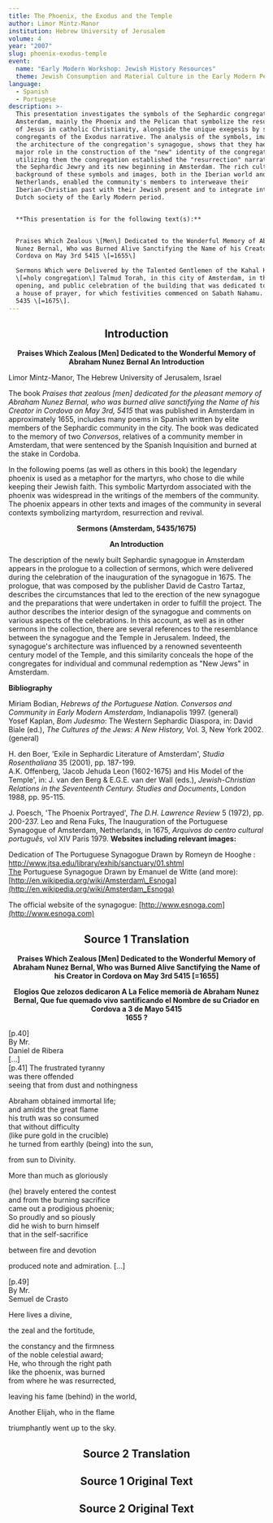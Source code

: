 ```yaml
---
title: The Phoenix, the Exodus and the Temple
author: Limor Mintz-Manor
institution: Hebrew University of Jerusalem
volume: 4
year: "2007"
slug: phoenix-exodus-temple
event:
  name: "Early Modern Workshop: Jewish History Resources"
  theme: Jewish Consumption and Material Culture in the Early Modern Period
language:
  - Spanish
  - Portugese
description: >-
  This presentation investigates the symbols of the Sephardic congregation in
  Amsterdam, mainly the Phoenix and the Pelican that symbolize the resurrection
  of Jesus in catholic Christianity, alongside the unique exegesis by several
  congregants of the Exodus narrative. The analysis of the symbols, images and
  the architecture of the congregation's synagogue, shows that they had played a
  major role in the construction of the "new" identity of the congregation. By
  utilizing them the congregation established the "resurrection" narrative of
  the Sephardic Jewry and its new beginning in Amsterdam. The rich cultural
  background of these symbols and images, both in the Iberian world and in the
  Netherlands, enabled the community's members to interweave their
  Iberian-Christian past with their Jewish present and to integrate into the
  Dutch society of the Early Modern period.


  **This presentation is for the following text(s):**


  Praises Which Zealous \[Men\] Dedicated to the Wonderful Memory of Abraham
  Nunez Bernal, Who was Burned Alive Sanctifying the Name of his Creator in
  Cordova on May 3rd 5415 \[=1655\]  

  Sermons Which were Delivered by the Talented Gentlemen of the Kahal Kadosh
  \[=holy congregation\] Talmud Torah, in this city of Amsterdam, in the happy
  opening, and public celebration of the building that was dedicated to God, as
  a house of prayer, for which festivities commenced on Sabath Nahamu. . Year
  5435 \[=1675\].
---
```

<h2 style="text-align: center">Introduction</h2><p style="text-align: center"><strong>Praises Which Zealous [Men] Dedicated to the Wonderful Memory of Abraham Nunez Bernal An Introduction</strong></p>

Limor Mintz-Manor, The Hebrew University of Jerusalem, Israel

The book _Praises that zealous \[men\] dedicated for the pleasant memory of Abraham Nunez Bernal, who was burned alive sanctifying the Name of his Creator in Cordova on May 3rd, 5415_ that was published in Amsterdam in approximately 1655, includes many poems in Spanish written by elite members of the Sephardic community in the city. The book was dedicated to the memory of two _Conversos_, relatives of a community member in Amsterdam, that were sentenced by the Spanish Inquisition and burned at the stake in Cordoba.

In the following poems (as well as others in this book) the legendary phoenix is used as a metaphor for the martyrs, who chose to die while keeping their Jewish faith. This symbolic Martyrdom associated with the phoenix was widespread in the writings of the members of the community. The phoenix appears in other texts and images of the community in several contexts symbolizing martyrdom, resurrection and revival.

<p style="text-align: center"><strong>Sermons (Amsterdam, 5435/1675)</strong></p><p style="text-align: center"><strong>An Introduction</strong></p>

The description of the newly built Sephardic synagogue in Amsterdam appears in the prologue to a collection of sermons, which were delivered during the celebration of the inauguration of the synagogue in 1675. The prologue, that was composed by the publisher David de Castro Tartaz, describes the circumstances that led to the erection of the new synagogue and the preparations that were undertaken in order to fulfill the project. The author describes the interior design of the synagogue and comments on various aspects of the celebrations. In this account, as well as in other sermons in the collection, there are several references to the resemblance between the synagogue and the Temple in Jerusalem. Indeed, the synagogue's architecture was influenced by a renowned seventeenth century model of the Temple, and this similarity conceals the hope of the congregates for individual and communal redemption as "New Jews" in Amsterdam.

**Bibliography**

Miriam Bodian, _Hebrews of the Portuguese Nation. Conversos and Community in Early Modern Amsterdam_, Indianapolis 1997. (general)  
Yosef Kaplan, _Bom Judesmo_: The Western Sephardic Diaspora, in: David Biale (ed.), _The Cultures of the Jews: A New History,_ Vol. 3, New York 2002. (general)

H. den Boer, 'Exile in Sephardic Literature of Amsterdam', _Studia Rosenthaliana_ 35 (2001), pp. 187-199.  
A.K. Offenberg, 'Jacob Jehuda Leon (1602-1675) and His Model of the Temple', in: J. van den Berg & E.G.E. van der Wall (eds.), _Jewish-Christian Relations in the Seventeenth Century. Studies and Documents_, London 1988, pp. 95-115.

J. Poesch, 'The Phoenix Portrayed', _The D.H. Lawrence Review_ 5 (1972), pp. 200-237. Leo and Rena Fuks, The Inauguration of the Portuguese Synagogue of Amsterdam, Netherlands, in 1675, _Arquivos do centro cultural português,_ vol XIV Paris 1979. **Websites including relevant images:**

Dedication of The Portuguese Synagogue Drawn by Romeyn de Hooghe : [http://www.jtsa.edu/library/exhib/sanctuary/01.shtml  
The](http://www.jtsa.edu/library/exhib/sanctuary/01.shtml￼The) Portuguese Synagogue Drawn by Emanuel de Witte (and more): [http://en.wikipedia.org/wiki/Amsterdam\_Esnoga](http://en.wikipedia.org/wiki/Amsterdam_Esnoga)

The official website of the synagogue: [http://www.esnoga.com](http://www.esnoga.com)

<h2 style="text-align: center">Source 1 Translation</h2><p style="text-align: center"><strong>Praises Which Zealous [Men] Dedicated to the Wonderful Memory of Abraham Nunez Bernal, Who was Burned Alive Sanctifying the Name of his Creator in Cordova on May 3rd 5415 [=1655]</strong></p><p style="text-align: center"><strong>Elogios Que zelozos dedicaron A La Felice memorià de Abraham Nunez Bernal, Que fue quemado vivo santificando el Nombre de su Criador en Cordova a 3 de Mayo 5415<br>1655 ?</strong></p>

\[p.40\]  
By Mr.  
Daniel de Ribera  
\[...\]  
\[p.41\] The frustrated tyranny  
was there offended  
seeing that from dust and nothingness

Abraham obtained immortal life;  
and amidst the great flame  
his truth was so consumed  
that without difficulty  
(like pure gold in the crucible)  
he turned from earthly (being) into the sun,

from sun to Divinity.

More than much as gloriously

(he) bravely entered the contest  
and from the burning sacrifice  
came out a prodigious phoenix;  
So proudly and so piously  
did he wish to burn himself  
that in the self-sacrifice

between fire and devotion

produced note and admiration. \[...\]

\[p.49\]  
By Mr.  
Semuel de Crasto

Here lives a divine,

the zeal and the fortitude,

the constancy and the firmness  
of the noble celestial award;  
He, who through the right path  
like the phoenix, was burned  
from where he was resurrected,

leaving his fame (behind) in the world,

Another Elijah, who in the flame

triumphantly went up to the sky.

<h2 style="text-align: center">Source 2 Translation</h2><h2 style="text-align: center">Source 1 Original Text</h2><h2 style="text-align: center">Source 2 Original Text</h2>